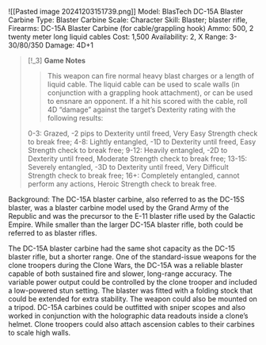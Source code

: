 ![[Pasted image 20241203151739.png]]
Model: BlasTech DC-15A Blaster Carbine
Type: Blaster Carbine
Scale: Character
Skill: Blaster; blaster rifle, Firearms: DC-15A Blaster Carbine (for cable/grappling hook)
Ammo: 500, 2 twenty meter long liquid cables
Cost: 1,500
Availability: 2, X
Range: 3-30/80/350
Damage: 4D+1

> [!_3] 
> **Game Notes**
> > This weapon can fire normal heavy blast charges or a length of liquid cable. The liquid cable can be used to scale walls (in conjunction with a grappling hook attachment), or can be used to ensnare an opponent. 
> > If a hit his scored with the cable, roll 4D “damage” against the target’s Dexterity rating with the following results: 
> 
> 0-3: Grazed, -2 pips to Dexterity until freed, Very Easy Strength check to break free; 
> 4-8: Lightly entangled, -1D to Dexterity until freed, Easy Strength check to break free; 
> 9-12: Heavily entangled, -2D to Dexterity until freed, Moderate Strength check to break free; 
> 13-15: Severely entangled, -3D to Dexterity until freed, Very Difficult Strength check to break free; 
> 16+: Completely entangled, cannot perform any actions, Heroic Strength check to break free.


Background:
The DC-15A blaster carbine, also referred to as the DC-15S blaster, was a blaster carbine model used by the Grand Army of the Republic and was the precursor to the E-11 blaster rifle used by the Galactic Empire. While smaller than the larger DC-15A blaster rifle, both could be referred to as blaster rifles.

The DC-15A blaster carbine had the same shot capacity as the DC-15 blaster rifle, but a shorter range. One of the standard-issue weapons for the clone troopers during the Clone Wars, the DC-15A was a reliable blaster capable of both sustained fire and slower, long-range accuracy. The variable power output could be controlled by the clone trooper and included a low-powered stun setting. The blaster was fitted with a folding stock that could be extended for extra stability. The weapon could also be mounted on a tripod. DC-15A carbines could be outfitted with sniper scopes and also worked in conjunction with the holographic data readouts inside a clone’s helmet. Clone troopers could also attach ascension cables to their carbines to scale high walls.
